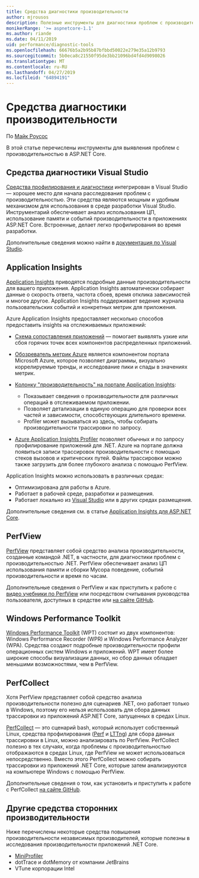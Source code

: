 ```yaml
---
title: Средства диагностики производительности
author: mjrousos
description: Полезные инструменты для диагностики проблем с производительностью в приложениях ASP.NET Core.
monikerRange: '>= aspnetcore-1.1'
ms.author: riande
ms.date: 04/11/2019
uid: performance/diagnostic-tools
ms.openlocfilehash: 66676b5a2b95b87bfbbd50022e279e35a12b9793
ms.sourcegitcommit: 5b0eca8c21550f95de3bb21096bd4fd4d9098026
ms.translationtype: MT
ms.contentlocale: ru-RU
ms.lasthandoff: 04/27/2019
ms.locfileid: "64894191"
---
```

# <a name="performance-diagnostic-tools"></a>Средства диагностики производительности

По [Майк Роусос](https://github.com/mjrousos)

В этой статье перечислены инструменты для выявления проблем с производительностью в ASP.NET Core.

## <a name="visual-studio-diagnostic-tools"></a>Средства диагностики Visual Studio

[Средства профилирования и диагностики](/visualstudio/profiling) интегрирован в Visual Studio — хорошее место для начала расследования проблем с производительностью. Эти средства являются мощным и удобным механизмом для использования в среде разработки Visual Studio. Инструментарий обеспечивает анализ использования ЦП, использование памяти и событий производительности в приложениях ASP.NET Core. Встроенные, делает легко профилирования во время разработки.

Дополнительные сведения можно найти в [документация по Visual Studio](/visualstudio/profiling/profiling-overview).

## <a name="application-insights"></a>Application Insights

[Application Insights](/azure/application-insights/app-insights-overview) приводятся подробные данные производительности для вашего приложения. Application Insights автоматически собирает данные о скорость ответа, частота сбоев, время отклика зависимостей и многое другое. Application Insights поддерживает ведение журнала пользовательских событий и конкретных метрик для приложения.

Azure Application Insights предоставляет несколько способов предоставить insights на отслеживаемых приложений:

- [Схема сопоставления приложений](/azure/application-insights/app-insights-app-map) — помогает выявлять узкие или сбоя горячих точек всех компонентов распределенных приложений.
- [Обозреватель метрик Azure](/azure/azure-monitor/platform/metrics-getting-started) является компонентом портала Microsoft Azure, которое позволяет диаграммы, визуально коррелируемые тренды, и исследование пики и спады в значениях метрик.
- [Колонку "производительность" на портале Application Insights](/azure/application-insights/app-insights-tutorial-performance):

  - Показывает сведения о производительности для различных операций в отслеживаемом приложении.
  - Позволяет детализации в единую операцию для проверки всех частей и зависимости, способствующих длительного времени.
  - Profiler может вызываться из здесь, чтобы собирать производительности трассировки по запросу.

- [Azure Application Insights Profiler](/azure/azure-monitor/app/profiler) позволяет обычных и по запросу профилирование приложений для .NET.  Azure на портале должна появиться записи трассировок производительности с помощью стеков вызовов и критических путей. Файлы трассировки можно также загрузить для более глубокого анализа с помощью PerfView.

Application Insights можно использовать в различных средах:

- Оптимизирована для работы в Azure.
- Работает в рабочей среде, разработки и размещения.
- Работает локально из [Visual Studio](/azure/application-insights/app-insights-visual-studio) или в других средах размещения.

Дополнительные сведения см. в статье [Application Insights для ASP.NET Core](/azure/application-insights/app-insights-asp-net-core).

## <a name="perfview"></a>PerfView

[PerfView](https://github.com/Microsoft/perfview) представляет собой средство анализа производительности, созданные командой .NET, в частности, для диагностики проблем с производительностью .NET. PerfView обеспечивает анализ ЦП использования памяти и сборки Мусора поведение, событий производительности и время по часам.

Дополнительные сведения о PerfView и как приступить к работе с [видео учебники по PerfView](http://channel9.msdn.com/Series/PerfView-Tutorial) или посредством считывания руководства пользователя, доступных в средстве или [на сайте GitHub](https://github.com/Microsoft/perfview).

## <a name="windows-performance-toolkit"></a>Windows Performance Toolkit

[Windows Performance Toolkit](/windows-hardware/test/wpt/) (WPT) состоит из двух компонентов: Windows Performance Recorder (WPR) и Windows Performance Analyzer (WPA). Средства создают подробные производительности профили операционных систем Windows и приложений. WPT имеет более широкие способы визуализации данных, но сбор данных обладает меньшими возможностями, чем в PerfView.

## <a name="perfcollect"></a>PerfCollect

Хотя PerfView представляет собой средство анализа производительности полезно для сценариев .NET, оно работает только в Windows, поэтому его нельзя использовать для сбора данных трассировки из приложений ASP.NET Core, запущенных в средах Linux.

[PerfCollect](https://github.com/dotnet/coreclr/blob/master/Documentation/project-docs/linux-performance-tracing.md) — это сценарий bash, который использует собственный Linux, средства профилирования ([Perf](https://perf.wiki.kernel.org/index.php/Main_Page) и [LTTng](https://lttng.org/)) для сбора данных трассировки в Linux, можно анализировать по PerfView. PerfCollect полезно в тех случаях, когда проблемы с производительностью отображаются в средах Linux, где PerfView не может использоваться непосредственно. Вместо этого PerfCollect можно собирать трассировки из приложений .NET Core, которые затем анализируются на компьютере Windows с помощью PerfView.

Дополнительные сведения о том, как установить и приступить к работе с PerfCollect [на сайте GitHub](https://github.com/dotnet/coreclr/blob/master/Documentation/project-docs/linux-performance-tracing.md).

## <a name="other-third-party-performance-tools"></a>Другие средства сторонних производительности

Ниже перечислены некоторые средства повышения производительности независимых производителей, которые полезны в исследования производительности приложений .NET Core.

- [MiniProfiler](https://miniprofiler.com/)
- dotTrace и dotMemory от компании JetBrains
- VTune корпорации Intel

